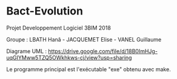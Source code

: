 # Bact-Evolution
Projet Developpement Logiciel 3BIM 2018

Groupe : LBATH Hanâ - JACQUEMET Elise - VANEL Guillaume

Diagrame UML :
https://drive.google.com/file/d/18B0ImHJg-uqGIYMww5TZQ5OWkhkws-cj/view?usp=sharing

Le programme principal est l'exécutable "exe" obtenu avec make.